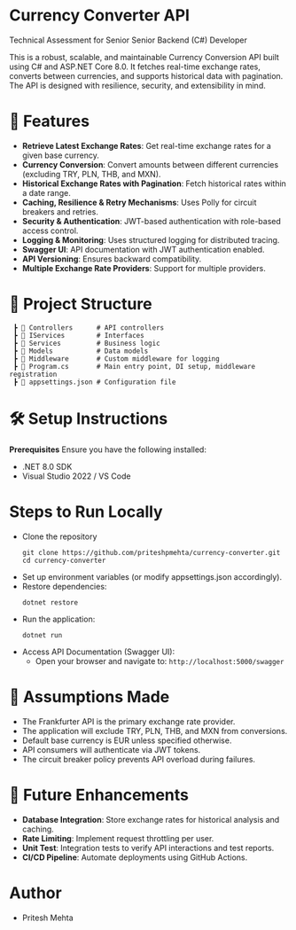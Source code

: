 # Currency Converter API
Technical Assessment for Senior ‌‌‌‌Senior Backend (C#) Developer‌‌‌

This is a robust, scalable, and maintainable Currency Conversion API built using C# and ASP.NET Core 8.0. It fetches real-time exchange rates, converts between currencies, and supports historical data with pagination. The API is designed with resilience, security, and extensibility in mind.


# 🚀 **Features**

- **Retrieve Latest Exchange Rates**: Get real-time exchange rates for a given base currency.
- **Currency Conversion**: Convert amounts between different currencies (excluding TRY, PLN, THB, and MXN).
- **Historical Exchange Rates with Pagination**: Fetch historical rates within a date range.
- **Caching, Resilience & Retry Mechanisms**: Uses Polly for circuit breakers and retries.
- **Security & Authentication**: JWT-based authentication with role-based access control.
- **Logging & Monitoring**: Uses structured logging for distributed tracing.
- **Swagger UI**: API documentation with JWT authentication enabled.
- **API Versioning**: Ensures backward compatibility.
- **Multiple Exchange Rate Providers**: Support for multiple providers.

# 📂 Project Structure

```📦 currency-converter-api
 ┣ 📂 Controllers      # API controllers
 ┣ 📂 IServices        # Interfaces
 ┣ 📂 Services         # Business logic
 ┣ 📂 Models           # Data models
 ┣ 📂 Middleware       # Custom middleware for logging
 ┣ 📜 Program.cs       # Main entry point, DI setup, middleware registration
 ┣ 📜 appsettings.json # Configuration file
```

# 🛠 Setup Instructions
**Prerequisites**
Ensure you have the following installed:
- .NET 8.0 SDK
- Visual Studio 2022 / VS Code

# Steps to Run Locally
- Clone the repository
    ```
    git clone https://github.com/priteshpmehta/currency-converter.git
    cd currency-converter
    ```
- Set up environment variables (or modify appsettings.json accordingly).
- Restore dependencies:
    ```
    dotnet restore
    ```
- Run the application:
    ```
    dotnet run
    ```
- Access API Documentation (Swagger UI): 
    - Open your browser and navigate to: `http://localhost:5000/swagger`

# 📌 Assumptions Made 
- The Frankfurter API is the primary exchange rate provider.
- The application will exclude TRY, PLN, THB, and MXN from conversions.
- Default base currency is EUR unless specified otherwise.
- API consumers will authenticate via JWT tokens.
- The circuit breaker policy prevents API overload during failures.

# 🚀 Future Enhancements
- **Database Integration**: Store exchange rates for historical analysis and caching.
- **Rate Limiting**: Implement request throttling per user.
- **Unit Test**: Integration tests to verify API interactions and test reports.
- **CI/CD Pipeline**: Automate deployments using GitHub Actions.

# Author
- Pritesh Mehta


